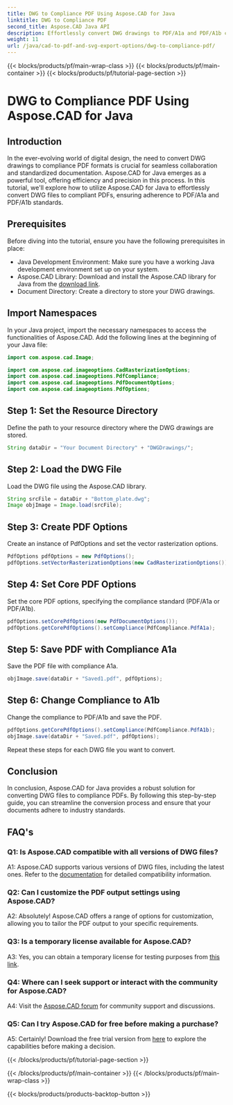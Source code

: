 ```yaml
---
title: DWG to Compliance PDF Using Aspose.CAD for Java
linktitle: DWG to Compliance PDF
second_title: Aspose.CAD Java API
description: Effortlessly convert DWG drawings to PDF/A1a and PDF/A1b compliant files using Aspose.CAD for Java. Streamline your workflow with precision and ease.
weight: 11
url: /java/cad-to-pdf-and-svg-export-options/dwg-to-compliance-pdf/
---
```


{{< blocks/products/pf/main-wrap-class >}}
{{< blocks/products/pf/main-container >}}
{{< blocks/products/pf/tutorial-page-section >}}

# DWG to Compliance PDF Using Aspose.CAD for Java

## Introduction

In the ever-evolving world of digital design, the need to convert DWG drawings to compliance PDF formats is crucial for seamless collaboration and standardized documentation. Aspose.CAD for Java emerges as a powerful tool, offering efficiency and precision in this process. In this tutorial, we'll explore how to utilize Aspose.CAD for Java to effortlessly convert DWG files to compliant PDFs, ensuring adherence to PDF/A1a and PDF/A1b standards.

## Prerequisites

Before diving into the tutorial, ensure you have the following prerequisites in place:

- Java Development Environment: Make sure you have a working Java development environment set up on your system.
- Aspose.CAD Library: Download and install the Aspose.CAD library for Java from the [download link](https://releases.aspose.com/cad/java/).
- Document Directory: Create a directory to store your DWG drawings.

## Import Namespaces

In your Java project, import the necessary namespaces to access the functionalities of Aspose.CAD. Add the following lines at the beginning of your Java file:

```java
import com.aspose.cad.Image;

import com.aspose.cad.imageoptions.CadRasterizationOptions;
import com.aspose.cad.imageoptions.PdfCompliance;
import com.aspose.cad.imageoptions.PdfDocumentOptions;
import com.aspose.cad.imageoptions.PdfOptions;
```

## Step 1: Set the Resource Directory

Define the path to your resource directory where the DWG drawings are stored.

```java
String dataDir = "Your Document Directory" + "DWGDrawings/";
```

## Step 2: Load the DWG File

Load the DWG file using the Aspose.CAD library.

```java
String srcFile = dataDir + "Bottom_plate.dwg";
Image objImage = Image.load(srcFile);
```

## Step 3: Create PDF Options

Create an instance of PdfOptions and set the vector rasterization options.

```java
PdfOptions pdfOptions = new PdfOptions();
pdfOptions.setVectorRasterizationOptions(new CadRasterizationOptions());
```

## Step 4: Set Core PDF Options

Set the core PDF options, specifying the compliance standard (PDF/A1a or PDF/A1b).

```java
pdfOptions.setCorePdfOptions(new PdfDocumentOptions());
pdfOptions.getCorePdfOptions().setCompliance(PdfCompliance.PdfA1a);
```

## Step 5: Save PDF with Compliance A1a

Save the PDF file with compliance A1a.

```java
objImage.save(dataDir + "Saved1.pdf", pdfOptions);
```

## Step 6: Change Compliance to A1b

Change the compliance to PDF/A1b and save the PDF.

```java
pdfOptions.getCorePdfOptions().setCompliance(PdfCompliance.PdfA1b);
objImage.save(dataDir + "Saved.pdf", pdfOptions);
```

Repeat these steps for each DWG file you want to convert.

## Conclusion

In conclusion, Aspose.CAD for Java provides a robust solution for converting DWG files to compliance PDFs. By following this step-by-step guide, you can streamline the conversion process and ensure that your documents adhere to industry standards.

## FAQ's

### Q1: Is Aspose.CAD compatible with all versions of DWG files?

A1: Aspose.CAD supports various versions of DWG files, including the latest ones. Refer to the [documentation](https://reference.aspose.com/cad/java/) for detailed compatibility information.

### Q2: Can I customize the PDF output settings using Aspose.CAD?

A2: Absolutely! Aspose.CAD offers a range of options for customization, allowing you to tailor the PDF output to your specific requirements.

### Q3: Is a temporary license available for Aspose.CAD?

A3: Yes, you can obtain a temporary license for testing purposes from [this link](https://purchase.aspose.com/temporary-license/).

### Q4: Where can I seek support or interact with the community for Aspose.CAD?

A4: Visit the [Aspose.CAD forum](https://forum.aspose.com/c/cad/19) for community support and discussions.

### Q5: Can I try Aspose.CAD for free before making a purchase?

A5: Certainly! Download the free trial version from [here](https://releases.aspose.com/) to explore the capabilities before making a decision.

{{< /blocks/products/pf/tutorial-page-section >}}

{{< /blocks/products/pf/main-container >}}
{{< /blocks/products/pf/main-wrap-class >}}

{{< blocks/products/products-backtop-button >}}
